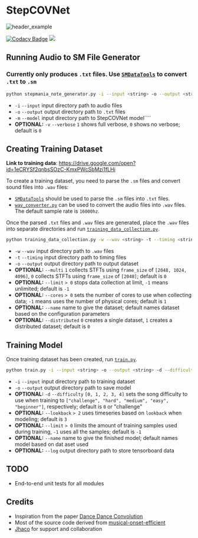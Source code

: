 # StepCOVNet

![header_example](https://github.com/cpuguy96/StepCOVNet/blob/master/resources/header_example.gif)

[![Codacy Badge](https://app.codacy.com/project/badge/Grade/f9f66f23071c45f194cd6b429f2bb508)](https://www.codacy.com/gh/cpuguy96/StepCOVNet/dashboard?utm_source=github.com&amp;utm_medium=referral&amp;utm_content=cpuguy96/StepCOVNet&amp;utm_campaign=Badge_Grade)
![](https://github.com/cpuguy96/StepCOVNet/workflows/StepCOVNet%20Application/badge.svg)

## Running Audio to SM File Generator

### Currently only produces `.txt` files. Use [`SMDataTools`](https://github.com/jhaco/SMDataTools) to convert `.txt` to `.sm`

```.bash
python stepmania_note_generator.py -i --input <string> -o --output <string> --model <string> -v --verbose <int>
```

* `-i` `--input` input directory path to audio files
* `-o` `--output` output directory path to `.txt` files
* `-m` `--model` input directory path to StepCOVNet model````
* **OPTIONAL:** `-v` `--verbose` `1` shows full verbose, `0` shows no verbose; default is `0`

## Creating Training Dataset

**Link to training data**: <https://drive.google.com/open?id=1eCRYSf2qnbsSOzC-KmxPWcSbMzi1fLHi>

To create a training dataset, you need to parse the `.sm` files and convert sound files into `.wav` files:

* [`SMDataTools`](https://github.com/jhaco/SMDataTools) should be used to parse the `.sm` files into `.txt` files.
* [`wav_converter.py`](https://github.com/cpuguy96/StepCOVNet/blob/master/wav_converter.py) can be used to convert the
  audio files into `.wav` files. The default sample rate is `16000hz`.

Once the parsed `.txt` files and `.wav` files are generated, place the `.wav` files into separate directories and
run [`training_data_collection.py`](https://github.com/cpuguy96/StepCOVNet/blob/master/stepcovnet/data_collection/training_data_collection.py).

```.bash
python training_data_collection.py -w --wav <string> -t --timing <string> -o --output <string> --multi <int> --limit <int> --cores <int> --name <string> --distributed <int>
```

* `-w` `--wav` input directory path to `.wav` files
* `-t` `--timing` input directory path to timing files
* `-o` `--output` output directory path to output dataset
* **OPTIONAL:** `--multi` `1` collects STFTs using `frame_size` of `[2048, 1024, 4096]`, `0` collects STFTs
  using `frame_size` of `[2048]`; default is `0`
* **OPTIONAL:** `--limit` `> 0` stops data collection at limit, `-1` means unlimited; default is `-1`
* **OPTIONAL:** `--cores` `> 0` sets the number of cores to use when collecting data; `-1` means uses the number of
  physical cores; default is `1`
* **OPTIONAL:** `--name` name to give the dataset; default names dataset based on the configuration parameters
* **OPTIONAL:** `--distributed` `0` creates a single dataset, `1` creates a distributed dataset; default is `0`

## Training Model

Once training dataset has been created, run [`train.py`](https://github.com/cpuguy96/StepCOVNet/blob/master/train.py).

```.bash
python train.py -i --input <string> -o --output <string> -d --difficulty <int> --lookback <int> --limit <int> --name <string> --log <string>
``` 

* `-i` `--input` input directory path to training dataset
* `-o` `--output` output directory path to save model
* **OPTIONAL:** `-d` `--difficulty` `[0, 1, 2, 3, 4]` sets the song difficulty to use when training
  to `["challenge", "hard", "medium", "easy", "beginner"]`, respectively; default is `0` or "challenge"
* **OPTIONAL:** `--lookback` `> 2` uses timeseries based on `lookback` when modeling; default is `3`
* **OPTIONAL:** `--limit` `> 0` limits the amount of training samples used during training, `-1` uses all the samples;
  default is `-1`
* **OPTIONAL:** `--name` name to give the finished model; default names model based on dat aset used
* **OPTIONAL:** `--log` output directory path to store tensorboard data

## TODO

* End-to-end unit tests for all modules

## Credits

* Inspiration from the paper [Dance Dance Convolution](https://arxiv.org/pdf/1703.06891.pdf)
* Most of the source code derived from [musical-onset-efficient](https://github.com/ronggong/musical-onset-efficient)
* [Jhaco](https://github.com/jhaco) for support and collaboration 
